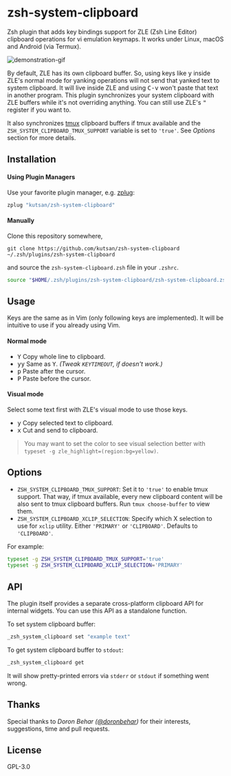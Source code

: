 # zsh-system-clipboard

Zsh plugin that adds key bindings support for ZLE (Zsh Line Editor) clipboard operations for vi emulation keymaps. It works under Linux, macOS and Android (via Termux).

![demonstration-gif](https://i.imgur.com/LyL0GfQ.gif)

By default, ZLE has its own clipboard buffer. So, using keys like <kbd>y</kbd> inside ZLE's normal mode for yanking operations will not send that yanked text to system clipboard. It will live inside ZLE and using <kbd>C-v</kbd> won't paste that text in another program. This plugin synchronizes your system clipboard with ZLE buffers while it's not overriding anything. You can still use ZLE's <kbd>"</kbd> register if you want to.

It also synchronizes [tmux](https://github.com/tmux/tmux) clipboard buffers if tmux available and the `ZSH_SYSTEM_CLIPBOARD_TMUX_SUPPORT` variable is set to `'true'`. See _Options_ section for more details.

## Installation

#### Using Plugin Managers

Use your favorite plugin manager, e.g. [zplug](https://github.com/zplug/zplug):

```sh
zplug "kutsan/zsh-system-clipboard"
```

#### Manually

Clone this repository somewhere,

```
git clone https://github.com/kutsan/zsh-system-clipboard ~/.zsh/plugins/zsh-system-clipboard
```

and source the `zsh-system-clipboard.zsh` file in your `.zshrc`.

```sh
source "$HOME/.zsh/plugins/zsh-system-clipboard/zsh-system-clipboard.zsh"
```

## Usage

Keys are the same as in Vim (only following keys are implemented). It will be intuitive to use if you already using Vim.

#### Normal mode

- <kbd>Y</kbd> Copy whole line to clipboard.
- <kbd>yy</kbd> Same as <kbd>Y</kbd>. _(Tweak `KEYTIMEOUT`, if doesn't work.)_
- <kbd>p</kbd> Paste after the cursor.
- <kbd>P</kbd> Paste before the cursor.

#### Visual mode

Select some text first with ZLE's visual mode to use those keys.

- <kbd>y</kbd> Copy selected text to clipboard.
- <kbd>x</kbd> Cut and send to clipboard.

> You may want to set the color to see visual selection better with `typeset -g zle_highlight=(region:bg=yellow)`.

## Options

- `ZSH_SYSTEM_CLIPBOARD_TMUX_SUPPORT`: Set it to `'true'` to enable tmux support. That way, if tmux available, every new clipboard content will be also sent to tmux clipboard buffers. Run `tmux choose-buffer` to view them.
- `ZSH_SYSTEM_CLIPBOARD_XCLIP_SELECTION`: Specify which X selection to use for `xclip` utility. Either `'PRIMARY'` or `'CLIPBOARD'`. Defaults to `'CLIPBOARD'`.

For example:

```sh
typeset -g ZSH_SYSTEM_CLIPBOARD_TMUX_SUPPORT='true'
typeset -g ZSH_SYSTEM_CLIPBOARD_XCLIP_SELECTION='PRIMARY'
```

## API

The plugin itself provides a separate cross-platform clipboard API for internal widgets. You can use this API as a standalone function.

To set system clipboard buffer:

```sh
_zsh_system_clipboard set "example text"
```

To get system clipboard buffer to `stdout`:

```sh
_zsh_system_clipboard get
```

It will show pretty-printed errors via `stderr` or `stdout` if something went wrong.

## Thanks

Special thanks to _Doron Behar ([@doronbehar](https://github.com/doronbehar))_ for their interests, suggestions, time and pull requests.

## License

GPL-3.0
